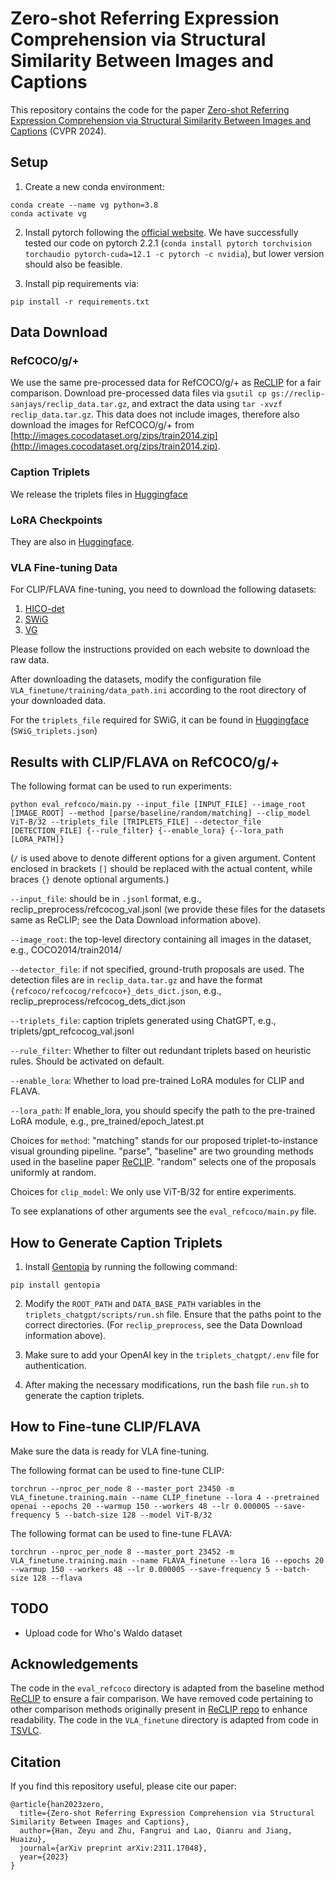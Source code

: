 # Zero-shot Referring Expression Comprehension via Structural Similarity Between Images and Captions
This repository contains the code for the paper [Zero-shot Referring Expression Comprehension via Structural Similarity Between Images and Captions](https://arxiv.org/pdf/2311.17048.pdf)
(CVPR 2024).

## Setup
1. Create a new conda environment:
```
conda create --name vg python=3.8
conda activate vg
```
2. Install pytorch following the [official website](https://pytorch.org/get-started/locally/). We have successfully tested our code on pytorch 2.2.1 (`conda install pytorch torchvision torchaudio pytorch-cuda=12.1 -c pytorch -c nvidia`), but lower version should also be feasible.

3. Install pip requirements via:
```
pip install -r requirements.txt
```

## Data Download
### RefCOCO/g/+
We use the same pre-processed data for RefCOCO/g/+ as [ReCLIP](https://github.com/allenai/reclip) for a fair comparison.
Download pre-processed data files via `gsutil cp gs://reclip-sanjays/reclip_data.tar.gz`, and extract the data using `tar -xvzf reclip_data.tar.gz`. This data does not include images, therefore also download the images for RefCOCO/g/+ from [http://images.cocodataset.org/zips/train2014.zip](http://images.cocodataset.org/zips/train2014.zip). 

### Caption Triplets
We release the triplets files in [Huggingface](https://huggingface.co/datasets/CresCat01/RefCOCO-Triplets)

### LoRA Checkpoints
They are also in [Huggingface](https://huggingface.co/datasets/CresCat01/RefCOCO-Triplets).

### VLA Fine-tuning Data
For CLIP/FLAVA fine-tuning, you need to download the following datasets:
1. [HICO-det](https://websites.umich.edu/~ywchao/hico/)
2. [SWiG](https://github.com/allenai/swig?tab=readme-ov-file)
3. [VG](https://homes.cs.washington.edu/~ranjay/visualgenome/index.html)

Please follow the instructions provided on each website to download the raw data.

After downloading the datasets, modify the configuration file `VLA_finetune/training/data_path.ini` according to the root directory of your downloaded data.

For the `triplets_file` required for SWiG, it can be found in [Huggingface](https://huggingface.co/datasets/CresCat01/RefCOCO-Triplets) (`SWiG_triplets.json`)


## Results with CLIP/FLAVA on RefCOCO/g/+
The following format can be used to run experiments:
```
python eval_refcoco/main.py --input_file [INPUT_FILE] --image_root [IMAGE_ROOT] --method [parse/baseline/random/matching] --clip_model ViT-B/32 --triplets_file [TRIPLETS_FILE] --detector_file [DETECTION_FILE] {--rule_filter} {--enable_lora} {--lora_path [LORA_PATH]}
```

(`/` is used above to denote different options for a given argument. Content enclosed in brackets `[]` should be replaced with the actual content, while braces `{}` denote optional arguments.)

`--input_file`: should be in `.jsonl` format, e.g., reclip_preprocess/refcocog_val.jsonl (we provide these files for the datasets same as ReCLIP; see the Data Download information above).

`--image_root`: the top-level directory containing all images in the dataset, e.g., COCO2014/train2014/

`--detector_file`: if not specified, ground-truth proposals are used. The detection files are in `reclip_data.tar.gz` and have the format `{refcoco/refcocog/refcoco+}_dets_dict.json`, e.g., reclip_preprocess/refcocog_dets_dict.json 

`--triplets_file`: caption triplets generated using ChatGPT, e.g., triplets/gpt_refcocog_val.jsonl

`--rule_filter`: Whether to filter out redundant triplets based on heuristic rules. Should be activated on default.

`--enable_lora`: Whether to load pre-trained LoRA modules for CLIP and FLAVA. 

`--lora_path`: If enable_lora, you should specify the path to the pre-trained LoRA module, e.g., pre_trained/epoch_latest.pt

Choices for `method`: "matching" stands for our proposed triplet-to-instance visual grounding pipeline. "parse", "baseline" are two grounding methods used in the baseline paper [ReCLIP](https://github.com/allenai/reclip). "random" selects one of the proposals uniformly at random.

Choices for `clip_model`: We only use ViT-B/32 for entire experiments. 

To see explanations of other arguments see the `eval_refcoco/main.py` file.

## How to Generate Caption Triplets
1. Install [Gentopia](https://github.com/Gentopia-AI/Gentopia) by running the following command:
```
pip install gentopia
```
2. Modify the `ROOT_PATH` and `DATA_BASE_PATH` variables in the `triplets_chatgpt/scripts/run.sh` file. Ensure that the paths point to the correct directories. (For `reclip_preprocess`, see the Data Download information above).

3. Make sure to add your OpenAI key in the `triplets_chatgpt/.env` file for authentication.

4. After making the necessary modifications, run the bash file `run.sh` to generate the caption triplets.


## How to Fine-tune CLIP/FLAVA
Make sure the data is ready for VLA fine-tuning. 

The following format can be used to fine-tune CLIP:
```
torchrun --nproc_per_node 8 --master_port 23450 -m VLA_finetune.training.main --name CLIP_finetune --lora 4 --pretrained openai --epochs 20 --warmup 150 --workers 48 --lr 0.000005 --save-frequency 5 --batch-size 128 --model ViT-B/32
```

The following format can be used to fine-tune FLAVA:
```
torchrun --nproc_per_node 8 --master_port 23452 -m VLA_finetune.training.main --name FLAVA_finetune --lora 16 --epochs 20 --warmup 150 --workers 48 --lr 0.000005 --save-frequency 5 --batch-size 128 --flava
```

## TODO
- Upload code for Who's Waldo dataset

## Acknowledgements
The code in the `eval_refcoco` directory is adapted from the baseline method [ReCLIP](https://github.com/allenai/reclip) to ensure a fair comparison. We have removed code pertaining to other comparison methods originally present in [ReCLIP repo](https://github.com/allenai/reclip) to enhance readability. The code in the `VLA_finetune` directory is adapted from code in [TSVLC](https://github.com/SivanDoveh/TSVLC).


## Citation
If you find this repository useful, please cite our paper:
```
@article{han2023zero,
  title={Zero-shot Referring Expression Comprehension via Structural Similarity Between Images and Captions},
  author={Han, Zeyu and Zhu, Fangrui and Lao, Qianru and Jiang, Huaizu},
  journal={arXiv preprint arXiv:2311.17048},
  year={2023}
}
```
